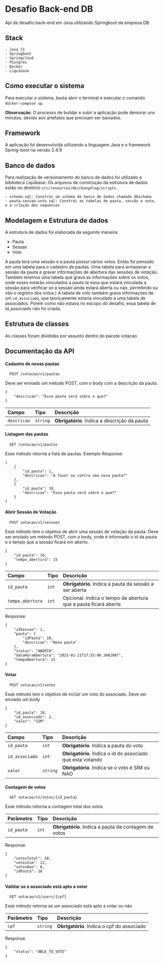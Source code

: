 # Desafio Back-end DB

Api de desafio back-end em Java utilizando Springboot da empresa DB

## Stack
    - Java 11
    - Springboot
    - Springcloud
    - Postgres
    - Docker
    - Liquibase

## Como executar o sistema

Para executar o sistema, basta abrir o terminal e executar o comando `docker-compose up`.

**Observação**: O processo de buildar e subir a aplicação pode demorar uns minutos, devido aos artefatos que precisam ser baixados.

## Framework
A aplicação foi desenvolvida utilizando a linguagem Java e o framework Spring-boot na versão 2.4.9

## Banco de dados

Para realização de versionamento do banco de dados foi utilizado a biblioteca Liquibase. Os arquivos de construção da estrutura de dados estão no diretório `src/resources/db/changelog/scripts.`

    - schema.sql: Constrói um schema de banco de dados chamado dbschema
    - pauta-sessao-voto.sql: Constrói as tabelas de pauta, sessão e voto, e a criação das sequences

## Modelagem e Estrutura de dados

A estrutura de dados foi elaborada da seguinte maneira:
* Pauta
* Sessao
* Voto

A pauta terá uma sessão e a pauta possuí vários votos.
Então foi pensado em uma tabela para o cadastro de pautas. 
Uma tabela para armazenar a sessão da pauta e gravar informações de abertura das sessões de votação.
Também teremos uma tabela que grava as informações sobre os votos, onde esses estarão vinculados a pauta (e essa que estará vinculada a sessão para verificar se a sessão ainda estará aberta ou não, permitindo ou não o registro dos votos.)
A tabela de voto também grava informações de um `id_associado`, que teoricamente estaria vinculado a uma tabela de associados. Porém como não estava no escopo do desafio, essa tabela de id_associado não foi criada.


## Estrutura de classes

As classes foram divididas por assunto dentro do pacote votacao

## Documentação da API

#### Cadastro de novas pautas

```
  POST /votacao/v1/pautas
```

Deve ser enviado um método POST, com o body com a descrição da pauta.

```
{
    "descricao": "Essa pauta será sobre o que?"
}
```

| Campo            | Tipo     | Descrição                                    |
|:-----------------|:---------|:---------------------------------------------|
| `descricao`      | `string` | **Obrigatório**. Indica a descrição da pauta |

#### Listagem das pautas

```
  GET /votacao/v1/pautas
```

Esse método retorna a lista de pautas.
Exemplo Response:
```
[
    {
        "id_pauta": 1,
        "descricao": "A favor ou contra uma nova pauta?"
    },
    {
        "id_pauta": 10,
        "descricao": "Essa pauta será sobre o que?"
    }
]
```

#### Abrir Sessão de Votação

```
  POST votacao/v1/sessoes
```

Esse método tem o objetivo de abrir uma sessão de votação da pauta.
Deve ser enviado um método POST, com o body, onde é informado o id da pauta e o tempo que a sessão ficará em aberto.
```
{
    "id_pauta": 10,
    "tempo_abertura": 15
}
```


| Campo   | Tipo       | Descrição                           |
| :---------- | :--------- | :---------------------------------- |
| `id_pauta` | `int` | **Obrigatório**. Indica a pauta da sessão a ser aberta |
| `tempo_abertura` | `int` | Opcional. Indica o tempo de abertura que a pauta ficará aberta |

Response:

```
{
    "idSessao": 1,
    "pauta": {
        "idPauta": 10,
        "descricao": "Nova pauta"
    },
    "status": "ABERTA",
    "dataHoraAbertura": "2023-01-21T17:55:06.3482987",
    "tempoAbertura": 15
}
```

#### Votar

```
  POST votacao/v1/votos
```
Esse método tem o objetivo de incluir um voto do associado. Deve ser enviado um body

```
{
    "id_pauta": 10,
    "id_associado": 2,
    "valor": "SIM"
}
```

| Campo   | Tipo       | Descrição                           |
| :---------- | :--------- | :---------------------------------- |
| `id_pauta` | `int` | **Obrigatório**. Indica a pauta do voto |
| `id_associado` | `int` | **Obrigatório**. Indica o id do associado que esta votando|
| `valor` | `string` | **Obrigatório**. Indica se o voto é SIM ou NAO |

#### Contagem de votos

```
  GET votacao/v1/votos/{id_pauta}
```
Esse método retorna a contagem total dos votos

| Parâmetro   | Tipo       | Descrição                           |
| :---------- | :--------- | :---------------------------------- |
| `id_pauta` | `int` | **Obrigatório**. Indica a pauta da contagem de votos |

Response:

```
{
    "votosTotal": 20,
    "votosSim": 12,
    "votosNao": 8,
    "idPauta": 10
}
```

#### Validar se o associado está apto a votar

```
  GET votacao/v1/users/{cpf}
```
Esse método retorna se um associado está apto a votar ou não

| Parâmetro   | Tipo       | Descrição                           |
| :---------- | :--------- | :---------------------------------- |
| `cpf` | `string` | **Obrigatório**. Indica o cpf do associado |

Response:

```
{
    "status": "ABLE_TO_VOTE"
}
```